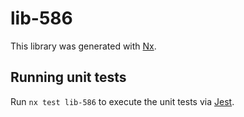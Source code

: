 # lib-586

This library was generated with [Nx](https://nx.dev).

## Running unit tests

Run `nx test lib-586` to execute the unit tests via [Jest](https://jestjs.io).
